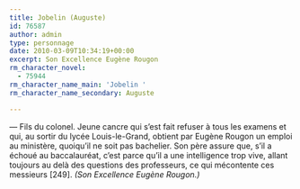 ```yaml
---
title: Jobelin (Auguste)
id: 76587
author: admin
type: personnage
date: 2010-03-09T10:34:19+00:00
excerpt: Son Excellence Eugène Rougon
rm_character_novel:
  - 75944
rm_character_name_main: 'Jobelin '
rm_character_name_secondary: Auguste

---
```

— Fils du colonel. Jeune cancre qui s&rsquo;est fait refuser à tous les examens et qui, au sortir du lycée Louis-le-Grand, obtient par Eugène Rougon un emploi au ministère, quoiqu&rsquo;il ne soit pas bachelier. Son père assure que, s&rsquo;il a échoué au baccalauréat, c&rsquo;est parce qu&rsquo;il a une intelligence trop vive, allant toujours au delà des questions des professeurs, ce qui mécontente ces messieurs [249]. _(Son Excellence Eugène Rougon.)_